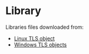 # Library
Libraries files downloaded from:
- [Linux TLS object](https://github.com/KxSystems/kdb/blob/master/l64/e.o)
- [Windows TLS objects](https://github.com/kxsystems/kdb/blob/master/w64)
